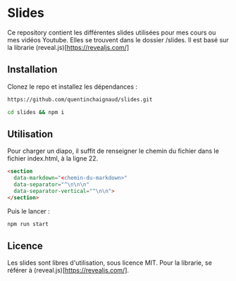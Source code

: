 # Slides

Ce repository contient les différentes slides utilisées pour mes cours ou mes vidéos Youtube. Elles se trouvent dans le dossier /slides. Il est basé sur la librarie (reveal.js)[https://revealjs.com/]

## Installation

Clonez le repo et installez les dépendances :

```bash
https://github.com/quentinchaignaud/slides.git
```

```bash
cd slides && npm i
```

## Utilisation 

Pour charger un diapo, il suffit de renseigner le chemin du fichier dans le fichier index.html, à la ligne 22.

```html
<section 
  data-markdown="<chemin-du-markdown>" 
  data-separator="^\n\n\n" 
  data-separator-vertical="^\n\n">
</section>

```

Puis le lancer :

```bash
npm run start
```

## Licence

Les slides sont libres d'utilisation, sous licence MIT. Pour la librarie, se référer à (reveal.js)[https://revealjs.com/].